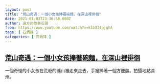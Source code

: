 ```yaml
---
layout: post
title: "荒山奇遇：一個小女孩捧著碗麵，在深山裡徘徊"
date: 2021-01-03T23:36:58.000Z
author: 遠方的故事石頭
from: https://www.youtube.com/watch?v=klbOI4pjqhA
tags: [ 石炳锋 ]
categories: [ 石炳锋 ]
---
```

<!--1609717018000-->
[荒山奇遇：一個小女孩捧著碗麵，在深山裡徘徊](https://www.youtube.com/watch?v=klbOI4pjqhA)
------

<div>
一個奇怪的小女孩在荒廢的礦山裡走來走去，手裡捧著一個方便麵。拍攝地點貴州。
</div>
